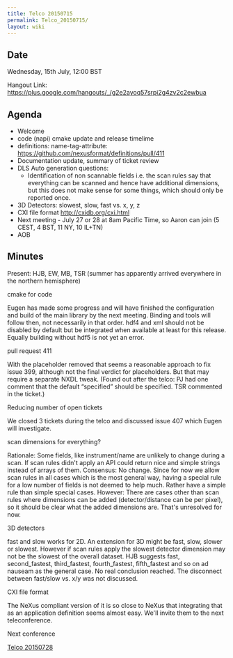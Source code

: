 ```yaml
---
title: Telco 20150715
permalink: Telco_20150715/
layout: wiki
---
```


Date
----

Wednesday, 15th July, 12:00 BST

Hangout Link:
<https://plus.google.com/hangouts/_/g2e2ayoq57srpi2g4zv2c2ewbua>

Agenda
------

-   Welcome
-   code (napi) cmake update and release timelime
-   definitions: name-tag-attribute:
    <https://github.com/nexusformat/definitions/pull/411>
-   Documentation update, summary of ticket review
-   DLS Auto generation questions:
    -   Identification of non scannable fields i.e. the scan rules say
        that everything can be scanned and hence have additional
        dimensions, but this does not make sense for some things, which
        should only be reported once.
-   3D Detectors: slowest, slow, fast vs. x, y, z
-   CXI file format <http://cxidb.org/cxi.html>
-   Next meeting - July 27 or 28 at 8am Pacific Time, so Aaron can join
    (5 CEST, 4 BST, 11 NY, 10 IL+TN)
-   AOB

Minutes
-------

Present: HJB, EW, MB, TSR (summer has apparently arrived everywhere in
the northern hemisphere)

cmake for code  

Eugen has made some progress and will have finished the configuration
and build of the main library by the next meeting. Binding and tools
will follow then, not necessarily in that order. hdf4 and xml should not
be disabled by default but be integrated when available at least for
this release. Equally building without hdf5 is not yet an error.

pull request 411  

With the placeholder removed that seems a reasonable approach to fix
issue 399, although not the final verdict for placeholders. But that may
require a separate NXDL tweak. (Found out after the telco: PJ had one
comment that the default “specified” should be specified. TSR commented
in the ticket.)

Reducing number of open tickets  

We closed 3 tickets during the telco and discussed issue 407 which Eugen
will investigate.

scan dimensions for everything?  

Rationale: Some fields, like instrument/name are unlikely to change
during a scan. If scan rules didn't apply an API could return nice and
simple strings instead of arrays of them. Consensus: No change. Since
for now we allow scan rules in all cases which is the most general way,
having a special rule for a low number of fields is not deemed to help
much. Rather have a simple rule than simple special cases. However:
There are cases other than scan rules where dimensions can be added
(detector/distance can be per pixel), so it should be clear what the
added dimensions are. That's unresolved for now.

3D detectors  

fast and slow works for 2D. An extension for 3D might be fast, slow,
slower or slowest. However if scan rules apply the slowest detector
dimension may not be the slowest of the overall dataset. HJB suggests
fast, second\_fastest, third\_fastest, fourth\_fastest, fifth\_fastest
and so on ad nauseam as the general case. No real conclusion reached.
The disconnect between fast/slow vs. x/y was not discussed.

CXI file format  

The NeXus compliant version of it is so close to NeXus that integrating
that as an application definition seems almost easy. We'll invite them
to the next teleconference.

Next conference  

[Telco 20150728](Telco_20150728 "wikilink")
